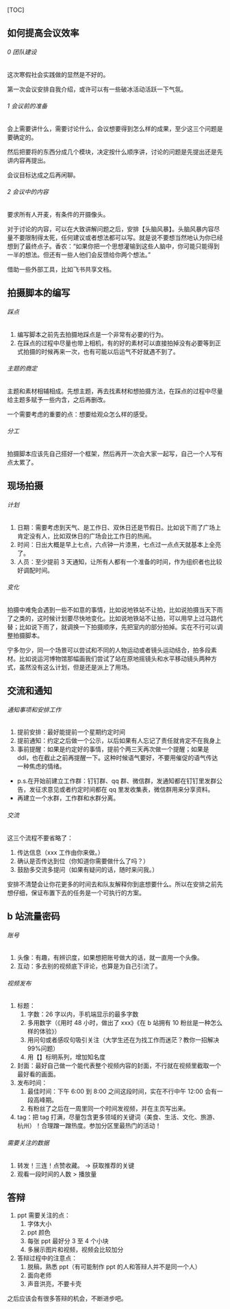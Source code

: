 [TOC]

## 如何提高会议效率

###### 0 团队建设

这次寒假社会实践做的显然是不好的。

第一次会议安排自我介绍，或许可以有一些破冰活动活跃一下气氛。

###### 1 会议前的准备

会上需要讲什么，需要讨论什么，会议想要得到怎么样的成果，至少这三个问题是要确定的。

然后把要将的东西分成几个模块，决定按什么顺序讲，讨论的问题是先提出还是先讲内容再提出。

会议目标达成之后再闲聊。

###### 2 会议中的内容

要求所有人开麦，有条件的开摄像头。

对于讨论的内容，可以在大致讲解问题之后，安排【头脑风暴】。头脑风暴内容尽量不要限制得太死，任何建议或者想法都可以写。就是说不要想当然地认为你已经想到了最终点子。香农：“如果你把一个思想灌输到这些人脑中，你可能只能得到一半的想法。但还有一些人他们会反馈给你两个想法。”

借助一些外部工具，比如飞书共享文档。

## 拍摄脚本的编写

###### 踩点

1. 编写脚本之前先去拍摄地踩点是一个非常有必要的行为。
2. 在踩点的过程中尽量也带上相机，有的好的素材可以直接拍掉没有必要等到正式拍摄的时候再来一次，也有可能以后运气不好就遇不到了。

###### 主题的商定

主题和素材相辅相成。先想主题，再去找素材和想拍摄方法，在踩点的过程中尽量给主题多赋予一些内含，之后再删改。

一个需要考虑的重要的点：想要给观众怎么样的感受。

###### 分工

拍摄脚本应该先自己搭好一个框架，然后再开一次会大家一起写，自己一个人写有点太累了。

## 现场拍摄

###### 计划

1. 日期：需要考虑到天气、是工作日、双休日还是节假日。比如说下雨了广场上肯定没有人，比如双休日的广场会比工作日的热闹。
2. 时间：日出大概是早上七点，六点钟一片漆黑，七点过一点点天就基本上全亮了。
3. 人员：至少提前 3 天通知，让所有人都有一个准备的时间，作为组织者也比较好调配时间。

###### 变化

拍摄中难免会遇到一些不如意的事情，比如说地铁站不让拍，比如说拍摄当天下雨了之类的，这时候计划要尽快地变化。比如说地铁站不让拍，可以用早上过马路代替；比如说下雨了，就调换一下拍摄顺序，先把室内的部分拍掉。实在不行可以调整拍摄脚本。

宁多勿少，同一个场景可以尝试和不同的人物运动或者镜头运动结合，拍多段素材。比如说运河博物馆那幅画我们尝试了站在原地摇镜头和水平移动镜头两种方式，虽然没有这么计划，但是还是派上了用场。

## 交流和通知

###### 通知事项和安排工作

1. 提前安排：最好能提前一个星期约定时间
2. 提前通知：约定之后做一个公示，以后如果有人忘记了责任就肯定不在我身上
3. 事前提醒：如果是约定好的事情，提前个两三天再次做一个提醒；如果是 ddl，也在截止之前再提醒一下。这种时候语气要好，不要用催促的语气传达一种焦虑的情绪。

- p.s.在开始前建立工作群：钉钉群、qq 群、微信群，发通知都在钉钉里发群公告，发征求意见或者约定时间都在 qq 里发收集表，微信群用来分享资料。
- 再建立一个水群，工作群和水群分离。

###### 交流

这三个流程不要省略了：

1. 传达信息（xxx 工作由你来做。）
2. 确认是否传达到位（你知道你需要做什么了吗？）
3. 鼓励多交流多提问（如果有疑问的话，随时来问我。）

安排不清楚会让你花更多的时间去和队友解释你到底想要什么。所以在安排之前先想仔细，保证布置下去的任务是一个可执行的方案。

## b 站流量密码

###### 账号

1. 头像：有趣，有辨识度，如果想把账号做大的话，就一直用一个头像。
2. 互动：多去别的视频底下评论，也算是为自己引流了。

###### 视频发布

1. 标题：
   1. 字数：26 字以内，手机端显示的最多字数
   2. 多用数字（《用时 48 小时，做出了 xxx》《在 b 站拥有 10 粉丝是一种怎么样的体验》）
   3. 用问句或者感叹句吸引关注（大学生还在为找工作而迷茫？教你一招解决 99%问题）
   4. 用【】标明系列，增加知名度
2. 封面：最好自己做一个能代表整个视频内容的封面，不行就在视频里截取一个最好看的画面。
3. 发布时间：
   1. 最佳时间：下午 6:00 到 8:00 之间这段时间，实在不行中午 12:00 会有一段高峰期。
   2. 有粉丝了之后在一周里同一个时间发视频，并在主页写出来。
4. tag：把 tag 打满，尽量包含更多领域的关键词（美食、生活、文化、旅游、杭州）！合理蹭一蹭热度。参加分区里最热门的活动！

###### 需要关注的数据

1. 转发！三连！点赞收藏。 -> 获取推荐的关键
2. 观看一段时间的人数 > 播放量

## 答辩

1. ppt 需要关注的点：
   1. 字体大小
   2. ppt 颜色
   3. 每张 ppt 最好分 3 至 4 个小块
   4. 多展示图片和视频，视频会比较加分
2. 答辩过程中的注意点：
   1. 脱稿，熟悉 ppt（有可能制作 ppt 的人和答辩人并不是同一个人）
   2. 面向老师
   3. 声音洪亮，不要卡壳

之后应该会有很多答辩的机会，不断进步吧。
